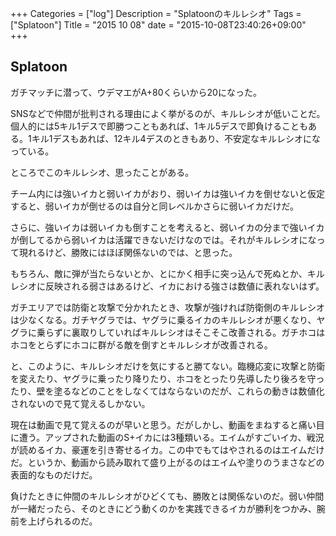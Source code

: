 +++
Categories = ["log"]
Description = "Splatoonのキルレシオ"
Tags = ["Splatoon"]
Title = "2015 10 08"
date = "2015-10-08T23:40:26+09:00"
+++

## Splatoon
ガチマッチに潜って、ウデマエがA+80くらいから20になった。

SNSなどで仲間が批判される理由によく挙がるのが、キルレシオが低いことだ。個人的には5キル1デスで即勝つこともあれば、1キル5デスで即負けることもある。1キル1デスもあれば、12キル4デスのときもあり、不安定なキルレシオになっている。

ところでこのキルレシオ、思ったことがある。

チーム内には強いイカと弱いイカがおり、弱いイカは強いイカを倒せないと仮定すると、弱いイカが倒せるのは自分と同レベルかさらに弱いイカだけだ。

さらに、強いイカは弱いイカも倒すことを考えると、弱いイカの分まで強いイカが倒してるから弱いイカは活躍できないだけなのでは。それがキルレシオになって現れるけど、勝敗にはほぼ関係ないのでは、と思った。

もちろん、敵に弾が当たらないとか、とにかく相手に突っ込んで死ぬとか、キルレシオに反映される弱さはあるけど、イカにおける強さは数値に表れないはず。

ガチエリアでは防衛と攻撃で分かれたとき、攻撃が強ければ防衛側のキルレシオは少なくなる。ガチヤグラでは、ヤグラに乗るイカのキルレシオが悪くなり、ヤグラに乗らずに裏取りしていればキルレシオはそこそこ改善される。ガチホコはホコをとらずにホコに群がる敵を倒すとキルレシオが改善される。

と、このように、キルレシオだけを気にすると勝てない。臨機応変に攻撃と防衛
を変えたり、ヤグラに乗ったり降りたり、ホコをとったり先導したり後ろを守ったり、壁を塗るなどのことをしなくてはならないのだが、これらの動きは数値化されないので見て覚えるしかない。

現在は動画で見て覚えるのが早いと思う。だがしかし、動画をまねすると痛い目に遭う。アップされた動画のS+イカには3種類いる。エイムがすごいイカ、戦況が読めるイカ、豪運を引き寄せるイカ。この中でもてはやされるのはエイムだけだ。というか、動画から読み取れて盛り上がるのはエイムや塗りのうまさなどの表面的なものだけだ。

負けたときに仲間のキルレシオがひどくても、勝敗とは関係ないのだ。弱い仲間が一緒だったら、そのときにどう動くのかを実践できるイカが勝利をつかみ、腕前を上げられるのだ。
